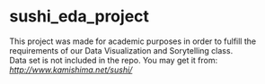 # sushi_eda_project
This project was made for academic purposes in order to fulfill the requirements of our Data Visualization and Sorytelling class.
<br>
Data set is not included in the repo. You may get it from: *http://www.kamishima.net/sushi/*
